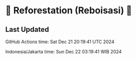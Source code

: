 
# 🌳 Reforestation (Reboisasi) 🌲

## Last Updated

GitHub Actions time: Sat Dec 21 20:19:41 UTC 2024

Indonesia/Jakarta time: Sun Dec 22 03:19:41 WIB 2024

